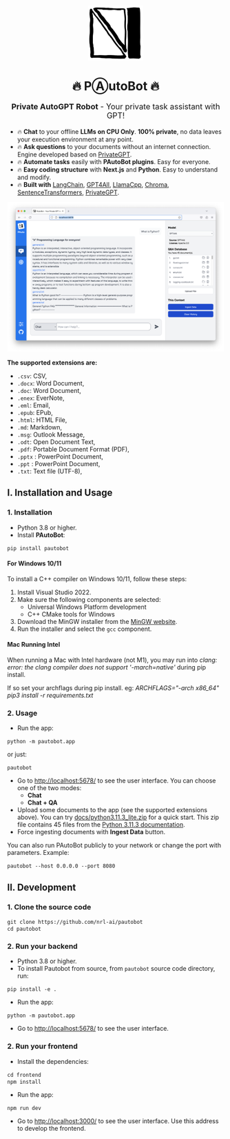 <p align="center">
  <img alt="PAutoBot" style="width: 128px; max-width: 100%; height: auto;" src="./docs/pautobot.png"/>
  <h1 align="center">🔥 PⒶutoBot 🔥</h1>
  <p align="center" style="font-size:18px"><b>Private AutoGPT Robot</b> - Your private task assistant with GPT!</p>
</p>

- 🔥 **Chat** to your offline **LLMs on CPU Only**. **100% private**, no data leaves your execution environment at any point.
- 🔥 **Ask questions** to your documents without an internet connection. Engine developed based on [PrivateGPT](https://github.com/imartinez/privateGPT).
- 🔥 **Automate tasks** easily with **PAutoBot plugins**. Easy for everyone.
- 🔥 **Easy coding structure** with **Next.js** and **Python**. Easy to understand and modify.
- 🔥 **Built with** [LangChain](https://github.com/hwchase17/langchain), [GPT4All](https://github.com/nomic-ai/gpt4all), [LlamaCpp](https://github.com/ggerganov/llama.cpp), [Chroma](https://www.trychroma.com/), [SentenceTransformers](https://www.sbert.net/), [PrivateGPT](https://github.com/imartinez/privateGPT).

![PAutoBot](./docs/screenshot.png)

**The supported extensions are:**

- `.csv`: CSV,
- `.docx`: Word Document,
- `.doc`: Word Document,
- `.enex`: EverNote,
- `.eml`: Email,
- `.epub`: EPub,
- `.html`: HTML File,
- `.md`: Markdown,
- `.msg`: Outlook Message,
- `.odt`: Open Document Text,
- `.pdf`: Portable Document Format (PDF),
- `.pptx` : PowerPoint Document,
- `.ppt` : PowerPoint Document,
- `.txt`: Text file (UTF-8),

## I. Installation and Usage

### 1. Installation

- Python 3.8 or higher.
- Install **PAutoBot**:

```shell
pip install pautobot
```

#### For Windows 10/11

To install a C++ compiler on Windows 10/11, follow these steps:

1. Install Visual Studio 2022.
2. Make sure the following components are selected:
   - Universal Windows Platform development
   - C++ CMake tools for Windows
3. Download the MinGW installer from the [MinGW website](https://sourceforge.net/projects/mingw/).
4. Run the installer and select the `gcc` component.

#### Mac Running Intel

When running a Mac with Intel hardware (not M1), you may run into _clang: error: the clang compiler does not support '-march=native'_ during pip install.

If so set your archflags during pip install. eg: _ARCHFLAGS="-arch x86_64" pip3 install -r requirements.txt_

### 2. Usage

- Run the app:

```shell
python -m pautobot.app
```

or just:

```shell
pautobot
```

- Go to <http://localhost:5678/> to see the user interface. You can choose one of the two modes:
  - **Chat**
  - **Chat + QA**
- Upload some documents to the app (see the supported extensions above). You can try [docs/python3.11.3_lite.zip](docs/python3.11.3_lite.zip) for a quick start. This zip file contains 45 files from the [Python 3.11.3 documentation](https://docs.python.org/3/download.html).
- Force ingesting documents with **Ingest Data** button.

You can also run PAutoBot publicly to your network or change the port with parameters. Example:

```shell
pautobot --host 0.0.0.0 --port 8080
```

## II. Development

### 1. Clone the source code

```shell
git clone https://github.com/nrl-ai/pautobot
cd pautobot
```

### 2. Run your backend

- Python 3.8 or higher.
- To install Pautobot from source, from `pautobot` source code directory, run:

```shell
pip install -e .
```

- Run the app:

```shell
python -m pautobot.app
```

- Go to <http://localhost:5678/> to see the user interface.

### 2. Run your frontend

- Install the dependencies:

```shell
cd frontend
npm install
```

- Run the app:

```shell
npm run dev
```

- Go to <http://localhost:3000/> to see the user interface. Use this address to develop the frontend.
